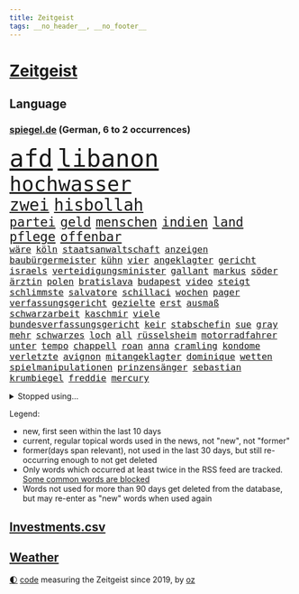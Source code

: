 ```yaml
---
title: Zeitgeist
tags: __no_header__, __no_footer__
---
```


# [Zeitgeist](https://oliz.io/zeitgeist/)

## Language

<h3><a href="https://www.spiegel.de" target="_blank">spiegel.de</a> (German, 6 to 2 occurrences)</h3>
<p style="font-family:monospace">
<span style="font-size:32pt"><a href="news_links.html#afd" class="current">afd</a></span>
<span style="font-size:32pt"><a href="news_links.html#libanon" class="current">libanon</a></span>
<br>
<span style="font-size:27pt"><a href="news_links.html#hochwasser" class="current">hochwasser</a></span>
<br>
<span style="font-size:22pt"><a href="news_links.html#zwei" class="current">zwei</a></span>
<span style="font-size:22pt"><a href="news_links.html#hisbollah" class="current">hisbollah</a></span>
<br>
<span style="font-size:17pt"><a href="news_links.html#partei" class="current">partei</a></span>
<span style="font-size:17pt"><a href="news_links.html#geld" class="current">geld</a></span>
<span style="font-size:17pt"><a href="news_links.html#menschen" class="current">menschen</a></span>
<span style="font-size:17pt"><a href="news_links.html#indien" class="current">indien</a></span>
<span style="font-size:17pt"><a href="news_links.html#land" class="current">land</a></span>
<span style="font-size:17pt"><a href="news_links.html#pflege" class="current">pflege</a></span>
<span style="font-size:17pt"><a href="news_links.html#offenbar" class="current">offenbar</a></span>
<br>
<span style="font-size:12pt"><a href="news_links.html#wäre" class="current">wäre</a></span>
<span style="font-size:12pt"><a href="news_links.html#köln" class="current">köln</a></span>
<span style="font-size:12pt"><a href="news_links.html#staatsanwaltschaft" class="current">staatsanwaltschaft</a></span>
<span style="font-size:12pt"><a href="news_links.html#anzeigen" class="new">anzeigen</a></span>
<span style="font-size:12pt"><a href="news_links.html#baubürgermeister" class="new">baubürgermeister</a></span>
<span style="font-size:12pt"><a href="news_links.html#kühn" class="new">kühn</a></span>
<span style="font-size:12pt"><a href="news_links.html#vier" class="current">vier</a></span>
<span style="font-size:12pt"><a href="news_links.html#angeklagter" class="current">angeklagter</a></span>
<span style="font-size:12pt"><a href="news_links.html#gericht" class="current">gericht</a></span>
<span style="font-size:12pt"><a href="news_links.html#israels" class="current">israels</a></span>
<span style="font-size:12pt"><a href="news_links.html#verteidigungsminister" class="current">verteidigungsminister</a></span>
<span style="font-size:12pt"><a href="news_links.html#gallant" class="current">gallant</a></span>
<span style="font-size:12pt"><a href="news_links.html#markus" class="current">markus</a></span>
<span style="font-size:12pt"><a href="news_links.html#söder" class="current">söder</a></span>
<span style="font-size:12pt"><a href="news_links.html#ärztin" class="current">ärztin</a></span>
<span style="font-size:12pt"><a href="news_links.html#polen" class="current">polen</a></span>
<span style="font-size:12pt"><a href="news_links.html#bratislava" class="new">bratislava</a></span>
<span style="font-size:12pt"><a href="news_links.html#budapest" class="current">budapest</a></span>
<span style="font-size:12pt"><a href="news_links.html#video" class="current">video</a></span>
<span style="font-size:12pt"><a href="news_links.html#steigt" class="current">steigt</a></span>
<span style="font-size:12pt"><a href="news_links.html#schlimmste" class="current">schlimmste</a></span>
<span style="font-size:12pt"><a href="news_links.html#salvatore" class="new">salvatore</a></span>
<span style="font-size:12pt"><a href="news_links.html#schillaci" class="new">schillaci</a></span>
<span style="font-size:12pt"><a href="news_links.html#wochen" class="current">wochen</a></span>
<span style="font-size:12pt"><a href="news_links.html#pager" class="new">pager</a></span>
<span style="font-size:12pt"><a href="news_links.html#verfassungsgericht" class="current">verfassungsgericht</a></span>
<span style="font-size:12pt"><a href="news_links.html#gezielte" class="current">gezielte</a></span>
<span style="font-size:12pt"><a href="news_links.html#erst" class="current">erst</a></span>
<span style="font-size:12pt"><a href="news_links.html#ausmaß" class="current">ausmaß</a></span>
<span style="font-size:12pt"><a href="news_links.html#schwarzarbeit" class="current">schwarzarbeit</a></span>
<span style="font-size:12pt"><a href="news_links.html#kaschmir" class="new">kaschmir</a></span>
<span style="font-size:12pt"><a href="news_links.html#viele" class="current">viele</a></span>
<span style="font-size:12pt"><a href="news_links.html#bundesverfassungsgericht" class="current">bundesverfassungsgericht</a></span>
<span style="font-size:12pt"><a href="news_links.html#keir" class="current">keir</a></span>
<span style="font-size:12pt"><a href="news_links.html#stabschefin" class="new">stabschefin</a></span>
<span style="font-size:12pt"><a href="news_links.html#sue" class="new">sue</a></span>
<span style="font-size:12pt"><a href="news_links.html#gray" class="new">gray</a></span>
<span style="font-size:12pt"><a href="news_links.html#mehr" class="current">mehr</a></span>
<span style="font-size:12pt"><a href="news_links.html#schwarzes" class="current">schwarzes</a></span>
<span style="font-size:12pt"><a href="news_links.html#loch" class="current">loch</a></span>
<span style="font-size:12pt"><a href="news_links.html#all" class="current">all</a></span>
<span style="font-size:12pt"><a href="news_links.html#rüsselsheim" class="new">rüsselsheim</a></span>
<span style="font-size:12pt"><a href="news_links.html#motorradfahrer" class="current">motorradfahrer</a></span>
<span style="font-size:12pt"><a href="news_links.html#unter" class="current">unter</a></span>
<span style="font-size:12pt"><a href="news_links.html#tempo" class="current">tempo</a></span>
<span style="font-size:12pt"><a href="news_links.html#chappell" class="new">chappell</a></span>
<span style="font-size:12pt"><a href="news_links.html#roan" class="new">roan</a></span>
<span style="font-size:12pt"><a href="news_links.html#anna" class="current">anna</a></span>
<span style="font-size:12pt"><a href="news_links.html#cramling" class="new">cramling</a></span>
<span style="font-size:12pt"><a href="news_links.html#kondome" class="new">kondome</a></span>
<span style="font-size:12pt"><a href="news_links.html#verletzte" class="current">verletzte</a></span>
<span style="font-size:12pt"><a href="news_links.html#avignon" class="current">avignon</a></span>
<span style="font-size:12pt"><a href="news_links.html#mitangeklagter" class="new">mitangeklagter</a></span>
<span style="font-size:12pt"><a href="news_links.html#dominique" class="new">dominique</a></span>
<span style="font-size:12pt"><a href="news_links.html#wetten" class="new">wetten</a></span>
<span style="font-size:12pt"><a href="news_links.html#spielmanipulationen" class="new">spielmanipulationen</a></span>
<span style="font-size:12pt"><a href="news_links.html#prinzensänger" class="new">prinzensänger</a></span>
<span style="font-size:12pt"><a href="news_links.html#sebastian" class="current">sebastian</a></span>
<span style="font-size:12pt"><a href="news_links.html#krumbiegel" class="new">krumbiegel</a></span>
<span style="font-size:12pt"><a href="news_links.html#freddie" class="new">freddie</a></span>
<span style="font-size:12pt"><a href="news_links.html#mercury" class="new">mercury</a></span>
</p>
<details>
<summary>Stopped using...</summary>
<p class="former" style="font-size:12pt">
gegenseitig(1428) vermutlich(1428) co₂(1427) bochum(1426) ebenfalls(1426) vergeben(1426) alpen(1424) anne(1424) persönliche(1424) rest(1424) verhandelt(1424) favoriten(1423) landkreis(1423) mittelmeer(1423) richterin(1423) unbekannten(1423) 50000(1422) identifiziert(1422) mediziner(1422) angeblichen(1421) angeklagte(1420) fließt(1420) kritische(1420) orbán(1420) strecke(1420) viktor(1420) weltweite(1420) wetter(1420) bedenken(1419) bestellt(1419) elfmeter(1419) kurzfristig(1419) anschließend(1418) chefin(1418) gefährden(1418) niederländische(1418) schröder(1418) verkehrsminister(1418) verschiebt(1418) warschau(1418) übergeben(1418) anleger(1417) beginnen(1417) bewegung(1417) facebook(1417) spdpolitiker(1417) südafrika(1417) verschieben(1417) anwälte(1416) aufgehoben(1416) beachten(1416) dokumente(1416) entwickelt(1416) lehnt(1416) weißen(1416) öffnen(1416) nutzer(1415) signal(1415) tonnen(1415) bremer(1414) kräftig(1414) pflanzen(1414) remis(1414) satz(1414) täglich(1414) verpasst(1414) vorsprung(1414) europäer(1413) litauen(1413) nerven(1413) themen(1413) trainiert(1413) verteidigungsministerium(1413) party(1412) bestätigen(1411) haushalte(1411) senkt(1411) sinkt(1411) ebenso(1410) weder(1410) gefangene(1409) sexuellen(1409) einreise(1408) irak(1408) vorstellen(1408) einschränkungen(1407) entwickeln(1407) berühmten(1406) bundesstaat(1406) traum(1405) achten(1404) euparlament(1402) nordkorea(1400) hoffnungen(1398) kokain(1396) projekte(1395) ausrüstung(1394) insolvenz(1392) niedrig(1388) rang(1388) kandidatur(1386) krisen(1386) training(1386) vorläufig(1383) afrikas(1382) überfall(1379) zdf(1377) überfordert(1375) geblieben(1374) herausforderungen(1369) teuren(1369) dankt(1340) gewinne(1320) vormarsch(1299) klimaaktivisten(1220) interessen(1219) drohende(1179) zentralbank(1174) gesund(1126) umkämpften(1116) erkrankte(1112) befürwortet(1111) erhofft(1105) exil(1104) stehlen(1101) börsen(1096) diebe(1090) angestellten(1086) immobilien(1084) fifa(1080) spezielle(1051) lädt(1040) invasion(1003) kompromiss(1001) hochzeit(980) genehmigt(974) hinzu(965) ergeben(943) spiegeltitelstory(919) gebiete(906) 34(898) töchter(897) künstlerin(894) 48(873) fußballerinnen(871) anschuldigungen(856) schlamm(851) prominenten(843) exuspräsident(831) chefs(826) bedarf(821) iii(816) ulrich(814) 86(811) lob(811) jimmy(808) justizminister(805) setzten(804) baum(803) osnabrück(803) spitzt(801) tägliches(790) kämpferisch(783) digitale(781) erdbeben(780) äußerst(759) durchs(757) moderator(757) einladung(749) allgemeinwissen(741) geschehens(741) politischgesellschaftlichen(741) themengebieten(741) gott(733) yorker(720) juristische(713) kollege(710) katze(688) zweifeln(688) erfüllen(681) alice(674) beantragen(668) einstige(651) abbauen(649) liberale(647) airbus(642) gedroht(640) vorbereitung(636) gekündigt(626) verschafft(626) vulkan(626) jahresbeginn(623) reichsbürger(616) day(607) ussängerin(606) passanten(601) 18jähriger(595) ständig(585) übers(581) fahrbahn(580) heran(574) angestiegen(571) uefa(561) brauche(558) moskauer(552) stürzten(552) ausflug(549) 15jähriger(546) anlagen(543) wendepunkt(542) kassen(538) 40jähriger(536) bier(531) denkmal(531) bundesligist(525) diplomatische(524) existenz(521) schließung(521) glas(519) produkt(512) reuß(510) brachten(509) rahmen(502) sichere(502) nachts(491) evakuierung(478) auswirken(471) interessenten(454) herkunft(451) fasziniert(441) festgestellt(441) moschee(441) rasen(441) rechtsextremer(440) philosoph(432) gesellschaftliche(427) stellenabbau(423) klagten(422) queere(421) palästinensischen(419) eauto(416) entscheidende(416) nahostkonflikt(416) seele(413) durchschnitt(411) schwitzen(408) nördlich(405) brandmauer(404) showdown(401) erwischte(395) kranke(392) winde(390) dich(389) betriebe(386) schrecklichen(385) frank(384) airport(382) stoppte(382) wahrzeichen(378) trendwende(376) bargeld(374) wolff(374) betrachten(373) usamerikanerin(369) beute(368) dirk(368) heutigen(368) 24jährige(366) zypern(363) eiffelturm(361) vorgang(357) erwachsenen(355) tvsender(355) verfahrens(355) karte(349) mützenich(347) rage(347) rolf(347) sicherheitslage(345) gerald(344) mehrmals(343) kehrtwende(338) antisemitischer(337) emily(336) beschuldigt(333) klarer(333) raumstation(332) reifen(330) weitreichenden(330) mobbing(328) flüchtlingsunterkunft(327) ablehnung(326) affen(326) versuche(323) leistete(321) taucht(321) israelischem(315) angeschlagen(310) schmerzen(309) rafah(305) dokument(304) spdpolitikerin(303) via(303) abschneiden(302) hilfslieferungen(301) liebäugelt(301) südlichen(301) positioniert(300) israelgazanews(299) schlaf(298) finanzministerium(297) messungen(297) verwenden(297) fußballspieler(294) großvater(294) israelhamaskrieg(293) aufzeichnungen(291) lebron(291) crown(289) bewaffneter(288) aussetzen(287) erfolgsserie(287) bombardiert(281) gibt’s(281) joel(281) netflixserie(281) strengen(280) geschenkt(279) gazakriegs(278) anstehenden(276) passierte(275) elite(273) jacob(270) wackelt(269) genügend(268) kühe(266) regionalbahn(266) bereichen(265) entzogen(263) oscarpreisträgerin(263) agentur(261) ausgleich(261) trauen(260) finanzen(259) rauch(257) playoffs(255) aufstellen(254) hannah(253) alkoholkonsum(252) starkwatzinger(250) timo(250) meeresspiegel(249) teamkollegen(247) mehrfamilienhaus(246) niklas(243) gebrannt(240) ärgern(239) aussteigen(237) ruiniert(237) house(234) b(231) seoul(231) herzinfarkt(229) format(227) niemals(225) wofür(224) spione(222) ferien(221) günstigeren(221) ehren(220) norweger(220) machtdemonstration(217) gegensteuern(216) satelliten(215) anmelden(214) handballer(213) bildungsministerin(212) great(212) heiraten(212) notlandung(212) bedeckt(211) gespendet(211) festgenommener(209) herausforderer(206) zeugnis(206) besetztes(205) parkinson(205) präsidentschaftskandidat(205) wilden(205) horrorfilm(204) athletinnen(203) vizepräsidentin(203) kreuzfahrtschiff(202) streng(202) asien(201) besonderer(201) gymnasium(201) kalte(201) innerlich(200) klettern(199) konstruiert(199) fraglich(197) homosexualität(195) kehl(195) gerieten(193) marathon(193) witwe(193) beauftragt(191) brot(191) 74(190) fragte(190) rasch(190) wiederum(190) oleg(189) zwölfjähriger(189) klette(188) wahlkampfveranstaltung(188) misslingt(187) großeltern(186) north(186) promille(184) lud(183) julija(181) nawalnaja(181) storniert(181) free(180) fsb(180) lea(180) kostenlosen(179) blitz(178) eingestochen(178) erhältlich(178) fälschlicherweise(177) lüge(177) gegenstand(176) kimmel(176) fotografiert(175) gewalttat(175) insolvenzen(175) erhielten(174) gummibärchen(174) philosophie(173) ehen(171) anschließenden(170) platzwunde(170) gelöscht(169) gleiche(169) klettert(169) boxen(168) heilbronn(168) kapitalismus(168) khamenei(168) trinkwasser(168) wehr(168) drohe(167) cybersicherheit(166) schnelles(166) waymo(165) auftreten(164) vizepräsident(164) mischung(163) klassenerhalt(162) kriegsführung(162) populismus(162) puigdemont(162) bomben(161) fastfoodkette(159) camping(158) hetzt(158) obergrenze(158) prahlt(158) spannung(157) überdurchschnittlich(157) aufsichtsrat(156) ogunleye(156) gordon(155) widmet(155) beier(154) katalanische(153) parlaments(153) ausprobiert(152) therapie(151) verdächtig(151) ruhrgebiet(150) spende(150) unvermittelt(150) absolut(149) augenhöhe(149) störer(149) uswaffen(147) compactmagazins(146) noah(146) benehmen(145) elektromobilität(145) südeuropa(144) abgeriegelt(143) angebote(143) depressive(143) gesellschaftlichen(143) ioc(143) verläuft(143) aufräumarbeiten(142) bart(142) übergriffen(142) grandiosen(141) holz(141) konstellation(141) gesprächskanäle(140) größtes(139) akut(138) avancierte(138) befördern(138) erholen(138) kostenlose(138) gemerkt(137) lachgas(137) quält(137) geredet(136) kampfjet(136) angepasste(134) andernorts(133) beseitigen(133) birgit(133) ehrenpräsident(133) genf(133) luisa(133) toren(133) gewalttäter(132) sticht(132) zahlreicher(132) begegnungen(131) elfmeterschießen(131) wetterlage(131) bemühen(130) entschädigen(130) leitungen(130) selbstfahrende(130) ätna(130) befindlichkeiten(129) obdachlosen(129) seltenes(128) stromnetz(128) theoretisch(128) christopher(127) gewalttätigen(127) kapazität(127) nächtliche(127) revidiert(127) sexszenen(127) amanda(126) begleiten(126) knox(126) moderation(126) parteispitze(126) psychiatrie(126) schmerzhaft(125) behindern(124) beleidigung(124) düsseldorfer(124) hofften(124) räume(124) zuwachs(124) vergisst(123) wirt(123) koordinieren(122) abgeschaltet(121) beck(121) laufender(121) sammelten(120) begrenzten(119) depression(119) usgericht(119) überragende(119) geheiratet(118) alkoholisierter(117) freunden(117) curry(116) stationierung(116) thronfolger(116) beschimpfungen(115) zahnarzt(115) erdgas(114) lennon(114) vertreibt(114) ham(113) asche(112) umzug(112) heizt(111) kluft(111) marius(110) bnd(109) abgelegt(108) gerüchten(108) komme(108) unterhalten(108) bizarren(107) hagel(107) sportlerinnen(107) zutrauen(107) dauereinsatz(106) gefühlte(106) mysteriösen(106) späteren(106) strahlen(106) verlegen(106) überflutete(106) kulturgut(105) melissa(105) nirgendwo(105) überraschungen(105) brötchen(104) freedom(104) nutzten(104) gelieferte(103) holprig(103) inne(103) ubahnen(103) verbrenneraus(103) überschwemmte(103) emilia(102) erreichten(102) fußballmannschaft(102) russlandukrainenews(102) s(102) vollzug(102) fdppolitiker(101) freigekommen(101) topteam(101) alpinisten(100) kerstin(100) 26jährige(99) doktor(99) memmingen(99) palästinensern(99) cheftrainer(98) gewahrsam(98) unterzeichnet(98) giffey(97) stiegen(97) streitthema(97) ullrich(97) wandern(97) waschbären(97) linearen(96) scotland(96) toxische(96) vertraut(96) yard(96) kletterer(95) schweizerischen(95) umständen(95) knaus(94) fußballplatz(93) reynolds(93) türkischer(93) wasserqualität(93) erdrutschen(92) herford(92) manches(92) pokalsieg(92) verzeichnen(92) einsatzkräften(91) graue(91) haushaltseinigung(91) zugegeben(91) ausgebrannt(90) community(90) eignen(90) feuerwerkskörper(90) griechische(90) lebensraum(90) millionär(90) satellitennetzwerk(90) spielzeit(90) fehlgeburten(89) geschlossener(89) googles(89) hannes(89) herum(89) italienerin(89) wahlkampfauftritte(89) ameisen(88) anerkannt(88) autonome(88) führer(88) glaubte(88) matthew(88) regierungsbeteiligung(88) 23jähriger(87) bekundet(87) evakuierungen(87) hansestadt(87) happy(87) henning(87) mehrjähriger(87) normaler(87) nördlichen(87) romy(87) schlafzimmer(87) träume(87) vorarlberg(87) bestrafung(86) bröckelt(86) einreisebestimmungen(86) erstligisten(86) esprit(86) parteiausschluss(86) allmählich(85) friedlicher(85) ingrid(85) ukrainischem(85) zelebriert(85) reichsbürgergruppe(84) abwehrspieler(83) blitzeinschlag(83) familienmitglieder(83) fußballtransferticker(83) richterspruch(83) ruhnert(83) ägyptischen(83) besteigt(82) entfalten(82) erzürnt(82) habt(82) helikopters(82) kugelstoßen(82) vereinzelt(82) verzaubert(82) blanchett(81) breaking(81) cate(81) geputscht(81) katalane(81) niedrigste(81) rohingya(81) cia(80) forensische(80) leopard(80) sportgeschichte(80) steigender(80) verrats(80) zugeben(80) bestohlen(79) dinosaurier(79) gressel(79) gustav(79) engagiert(78) exmitarbeiters(78) indische(78) weinten(78) hitzewelle(77) liegenden(77) ssv(77) trümmern(77) urlaubsziel(77) kriegsgebiet(76) kröv(76) love(76) sperrgebiet(76) unabhängiger(76) aura(75) fortsetzen(75) mannheimer(75) rechtsextremem(75) umgebung(75) erlangte(74) hackergruppe(74) innenverteidiger(74) lebensretter(74) sonos(74) süddeutschland(74) wiederholten(74) remsmurrkreis(73) rich(73) bauunternehmer(72) beraubt(72) dame(72) kurioser(72) tiktokhype(72) vollständiger(72) zusehends(72) auszubauen(71) ganzer(71) sprengung(71) zeitplan(71) spuckt(70) tiefpunkt(70) vermummte(70) völkerrecht(70) bautzen(69) bundesverwaltungsgericht(69) enttäuschung(69) handvoll(69) hrubesch(69) neunjährige(69) postings(69) schiefgehen(69) darja(68) halsketten(68) kursanstieg(68) militärführung(68) varfolomeev(68) verbundenheit(68) verstärken(68) basketballer(67) bemerkt(67) robotern(67) scheren(67) sportgymnastin(67) zoff(67) astronaut(66) ausverkaufte(66) cocacola(66) grüner(66) lgbtq+(66) räuscher(66) sklerose(66) vertrauliche(66) volkes(66) autounfall(65) banker(65) bundesinnenministerium(65) ftipleite(65) leeren(65) orientierungslos(65) rutschte(65) bewiesen(64) grönemeyer(64) kimaschinen(64) kümmert(64) ride(64) russin(64) usbasketballerinnen(64) beifahrer(63) belarussen(63) chiles(63) hardware(63) lebensphase(63) ofen(63) stillgelegt(63) winkel(63) followern(62) gedient(62) kümmern(62) warfen(62) annika(61) etappen(61) gedämpft(61) stalker(61) gelben(60) jedermann(60) kampfpause(60) mitspielern(60) panikattacke(60) popsängerin(60) verreisen(60) wählten(60) 88(59) geschenktes(59) gondeln(59) kartoffeln(59) bahnhöfen(58) bezweckt(58) erotik(58) kuriosen(58) lernten(58) obstplantage(58) ruhm(58) sommers(58) usmilitär(58) verliere(58) wissenschaftlern(58) 39jähriger(57) auftaktsieg(57) niederbayern(57) turniers(57) unberührt(57) angemessen(56) ariana(56) billige(56) hochzeitsgäste(56) passende(56) währenddessen(56) abwechslung(55) beinaheabsturz(55) gewalttätigsten(55) gewählte(55) internetstar(55) oranje(55) rentenlücke(55) spandau(55) teilrepublik(55) treffe(55) verwechselt(55) abrams(54) céline(54) dion(54) fähigkeiten(54) gracie(54) ländervergleich(54) riecht(54) stünden(54) tirol(54) eingekauft(53) erschüttern(53) fußballturniere(53) fünfmal(53) hauptverdächtiger(53) medikament(53) schwacher(53) stabilität(53) stade(53) unwettern(53) wehrte(53) wohnungsmarkt(53) favorisierten(52) landesminister(52) mannschaften(52) todesdrohungen(52) verirrte(52) arrangieren(51) ernster(51) fahrerlaubnis(51) gazastadt(51) kollabieren(51) russell(51) scheuen(51) angehalten(50) präzedenzfall(50) rettungsschwimmer(50) strenge(50) unnötigen(50) alternden(49) ardsommerinterview(49) ersticht(49) fernsehduell(49) störaktion(49) fbiagentin(48) kühltürme(48) oscars(48) rafterrorist(48) relevanz(48) schattenseiten(48) sportarten(48) taylorswiftkonzert(48) geltenden(47) judith(47) lukrativen(47) parteivorstand(47) rudert(47) umsehen(47) verdienten(47) vorjahressiegerin(47) üppigen(47) birthday(46) entscheider(46) exweltmeister(46) katastrophalem(46) militärexperte(46) veränderte(46) blitze(45) einsame(45) frankreichrundfahrt(45) gehweg(45) obdachloser(45) pekings(45) schlichtet(45) suchtgefahr(45) titelverteidigerin(45) vermisstenfall(45) zweifellos(45) masoud(44) pezeshkian(44) extinction(43) mechernich(43) orbáns(43) rechtsradikalen(43) streetartkünstler(43) wohnzimmer(43) zentrales(43) 1300(42) gelbes(42) klappte(42) ungültig(42) aufbruchstimmung(41) erschließen(41) kreativität(41) linkenspitze(41) teamkollegin(41) israelhass(40) nationalität(40) neulinge(40) nominieren(40) stiehlt(40) 440(39) aufleben(39) carles(39) magazins(39) rob(39) separatistenführer(39) vitaminen(39) abbrechen(38) nahal(38) oz(38) tony(38) vereinbart(38) wahlkampfteam(38) paramount(37) wunschspieler(37) auffallend(36) einschlug(36) fernsehens(36) iron(36) maiden(36) niedrigeren(36) ungern(36) unwetterschäden(36) barbershops(35) eingeklemmt(35) gelockert(35) hassten(35) justizsystem(35) sortiert(35) sprintet(35) ötzi(35) aufzuholen(34) avatar(34) demokratin(34) friedliche(34) gepostet(34) philippinischen(34) usinflation(34) brauchte(33) gewitters(33) landesvater(33) süle(33) unomission(33) weiterbildung(33) blutspuren(32) buchungen(32) mordversuche(32) uspolitiker(32) agrarkonzern(31) auszeiten(31) baywa(31) fortsetzungen(31) gastronomen(31) wagners(31) wattenmeer(31) architekt(30) compactmagazin(30) compactverbot(30) detroit(30) kinokassen(30) knallhart(30) krönungsmesse(30) neuartige(30) orlow(30) schleusen(30) schulgebäude(30) selbstvertrauen(30) streits(30) wednesday(30) 38jährigen(29) 55jähriger(29) anschlagsplänen(29) jauernig(29) lowe(29) seychellen(29) thiel(29) zerpflückt(29) zwillinge(29) allzu(28) gesamtklassement(28) neumünster(28) asphalt(27) compact(27) gemieden(27) geschirrspüler(27) miserables(27) nutze(27) vizekandidaten(27) cage(26) gesten(26) hang(26) longlegs(26) nähert(26) dan(25) heldin(25) mittag(25) mushrooms(25) unterfranken(25) verbaut(25) drohnenangriffen(24) indizien(24) klimaproteste(24) sämtliche(24) zuständigen(24) änderung(24) arbeitslose(23) charité(23) chronisch(23) eigenheime(23) kalifornischen(23) längerer(23) schönheitsideal(23) sportwettenanbieter(23) gleichnamige(22) heftiges(22) kunstwerke(22) obdachlose(22) rechtsextremes(22) siegte(22) status(22) vermächtnis(22) embargo(21) feiertagen(21) gendern(21) geschwächt(21) hüten(21) schäfer(21) usbasketballer(21) wespen(21) übertreffen(21) aufhorchen(20) besteigen(20) konfrontierte(20) malaika(20) mangels(20) mihambo(20) rohstoffe(20) weitspringerin(20) absolventen(19) aufmarsch(19) begnadigt(19) drohnenattacke(19) kitsch(19) mitkommen(19) theorien(19) zone(19) golfturnier(18) kriege(18) olympiasieg(18) prozentsatz(18) renate(18) selbstversuch(18) uspräsidentschaftskandidat(18) afghanischen(17) bruchsal(17) damon(17) erprobt(17) konserven(17) warschauer(17) 26jähriger(16) beachvolleyball(16) deadpool(16) fahrschüler(16) inspiriert(16) luca(16) pädagogen(16) velde(16) wissenstest(16) wolverine(16) bach(15) ermordung(15) iocpräsident(15) olympiatag(15) olympionike(15) preisgeld(15) skurrilsten(15) sportliche(15) unterhaltung(15) vergangenes(15) überträgt(15) blutspenden(14) dönerstreit(14) filmrolle(14) gebauten(14) kreiert(14) obdachlosigkeit(14) unnötig(14) abkühlung(13) avengers(13) bradley(13) diplomaten(13) downey(13) hochsommer(13) imane(13) khelif(13) leitungswasser(13) schattenkrieg(13) wettkämpfe(13) 82(12) fahndern(12) olympiadebüt(12) perseiden(12) wilder(12) carolina(11) charta(11) me/cfs(11) playlist(11) sportprogramm(11) überdosis(11)
</p>
</details>
<p>Legend:
<ul>
<li><span class="new">new</span>, first seen within the last 10 days</li>
<li><span class="current">current</span>, regular topical words used in the news, not "new", not "former"</li>
<li><span class="former">former(days span relevant)</span>, not used in the last 30 days, but still re-occurring enough to not get deleted</li>
<li>Only words which occurred at least twice in the RSS feed are tracked. <a href="language/filters.py">Some common words are blocked</a></li>
<li>Words not used for more than 90 days get deleted from the database, but may re-enter as "new" words when used again</li>
</ul>
</p>

## [Investments](investments.html)[.csv](investments.csv)

## [Weather](weather.html)

<footer>
<a href="javascript:toggleTheme()" class="nav">🌓</a>
<a href="https://github.com/ooz/zeitgeist">code</a> measuring the Zeitgeist since 2019, by <a href="https://oliz.io">oz</a>
</footer>
